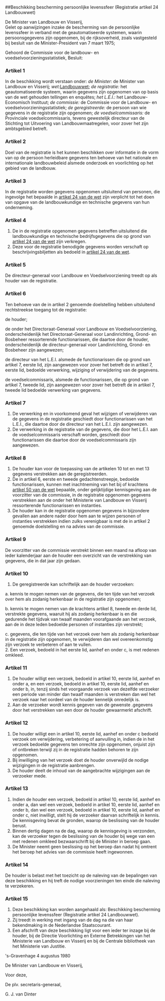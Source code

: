 <meta http-equiv='Content-Type' content='text/html; charset=utf-8' />

##Beschikking bescherming persoonlijke levenssfeer (Registratie artikel 24 Landbouwwet)

De Minister van Landbouw en Visserij,  
Gelet op aanwijzingen inzake de bescherming van de persoonlijke levenssfeer in verband met de geautomatiseerde systemen, waarin persoonsgegevens zijn opgenomen, bij de rijksoverheid, zoals vastgesteld bij besluit van de Minister-President van 7 maart 1975;

Gehoord de Commissie voor de landbouw- en voedselvoorzieningsstatistiek,
Besluit:    

### Artikel  1  

In de beschikking wordt verstaan onder: *de Minister:* de Minister van Landbouw en Visserij; *wet:*[Landbouwwet](../../../../../../../../../../wet/landbouwwet/BWBR0002252/README.md); *de registratie:* het geautomatiseerde systeem, waarin gegevens zijn opgenomen van op basis van de wet gehouden tellingen en enquêtes; *het L.E.I.:* het Landbouw-Economisch Instituut; *de commissie:* de Commissie voor de Landbouw- en voedselvoorzieningsstatistiek; *de geregistreerde:* de persoon van wie gegevens in de registratie zijn opgenomen; *de voedselcommissaris:* de Provinciale voedselcommissaris, tevens gewestelijk directeur van de Stichting tot Uitvoering van Landbouwmaatregelen, voor zover het zijn ambtsgebied betreft.  

### Artikel  2  

Doel van de registratie is het kunnen beschikken over informatie in de vorm van op de persoon herleidbare gegevens ten behoeve van het nationale en internationale landbouwbeleid alsmede onderzoek en voorlichting op het gebied van de landbouw.  

### Artikel  3  

In de registratie worden gegevens opgenomen uitsluitend van personen, die ingevolge het bepaalde in [artikel 24 van de wet](../../../../../../../../../../wet/landbouwwet/BWBR0002252/README.md) zijn verplicht tot het doen van opgave van de landbouwkundige en technische gegevens van hun onderneming.  

### Artikel  4  

1.  De in de registratie opgenomen gegevens betreffen uitsluitend die landbouwkundige en technische bedrijfsgegevens die op grond van [artikel 24 van de wet](../../../../../../../../../../wet/landbouwwet/BWBR0002252/README.md) zijn verkregen.   
2.  Deze voor de registratie benodigde gegevens worden verschaft op beschrijvingsbiljetten als bedoeld in [artikel 24 van de wet](../../../../../../../../../../wet/landbouwwet/BWBR0002252/README.md).   

### Artikel  5  

De directeur-generaal voor Landbouw en Voedselvoorziening treedt op als houder van de registratie.  

### Artikel  6  

Ten behoeve van de in artikel 2 genoemde doelstelling hebben uitsluitend rechtstreekse toegang tot de registratie: 

de houder;  

de onder het Directoraat-Generaal voor Landbouw en Voedselvoorziening, onderscheidenlijk het Directoraat-Generaal voor Landinrichting, Grond- en Bosbeheer ressorterende functionarissen, die daartoe door de houder, onderscheidenlijk de directeur-generaal voor Landinrichting, Grond- en Bosbeheer zijn aangewezen;  

de directeur van het L.E.I. alsmede de functionarissen die op grond van artikel 7, eerste lid, zijn aangewezen voor zover het betreft de in artikel 7, eerste lid, bedoelde verwerking, wijziging of verwijdering van de gegevens.  

de voedselcommissaris, alsmede de functionarissen, die op grond van artikel 7, tweede lid, zijn aangewezen voor zover het betreft de in artikel 7, tweede lid bedoelde verwerking van gegevens.    

### Artikel  7  

1.  De verwerking en in voorkomend geval het wijzigen of verwijderen van de gegevens in de registratie geschiedt door functionarissen van het L.E.I., die daartoe door de directeur van het L.E.I. zijn aangewezen.   
2.  De verwerking in de registratie van de gegevens, die door het L.E.I. aan de voedselcommissaris verschaft worden, geschiedt door functionarissen die daartoe door de voedselcommissaris zijn aangewezen.   

### Artikel  8  

1.  De houder kan voor de toepassing van de artikelen 10 tot en met 13 gegevens verstrekken aan de geregistreerden.   
2.  De in artikel 6, eerste en tweede gedachtenstreepje, bedoelde functionarissen, kunnen met inachtneming van het bij of krachtens [artikel 50 van de wet](../../../../../../../../../../wet/landbouwwet/BWBR0002252/README.md) bepaalde, onder gelijktijdige kennisgeving aan de voorzitter van de commissie, in de registratie opgenomen gegevens verstrekken aan de onder het Ministerie van Landbouw en Visserij ressorterende functionarissen en instanties.   
3.  De houder kan in de registratie opgenomen gegevens in bijzondere gevallen aan andere nader door hem aan te wijzen personen of instanties verstrekken indien zulks verenigbaar is met de in artikel 2 genoemde doelstelling en na advies van de commissie.   

### Artikel  9  

De voorzitter van de commissie verstrekt binnen een maand na afloop van ieder kalenderjaar aan de houder een overzicht van de verstrekking van gegevens, die in dat jaar zijn gedaan.  

### Artikel  10  

1.  De geregistreerde kan schriftelijk aan de houder verzoeken: 

a. kennis te mogen nemen van de gegevens, die ten tijde van het verzoek over hem als zodanig herkenbaar in de registratie zijn opgenomen;  

b. kennis te mogen nemen van de krachtens artikel 8, tweede en derde lid, verstrekte gegevens, waaruit hij als zodanig herkenbaar is en die gedurende het tijdvak van twaalf maanden voorafgaande aan het verzoek, aan de in deze leden bedoelde personen of instanties zijn verstrekt;  

c. gegevens, die ten tijde van het verzoek over hem als zodanig herkenbaar in de registratie zijn opgenomen, te verwijderen dan wel overeenkomstig zijn verzoek te verbeteren of aan te vullen.     
2.  Een verzoek, bedoeld in het eerste lid, aanhef en onder c, is met redenen omkleed.   

### Artikel  11  

1.  De houder willigt een verzoek, bedoeld in artikel 10, eerste lid, aanhef en onder a, en een verzoek, bedoeld in artikel 10, eerste lid, aanhef en onder b, in, tenzij sinds het voorgaande verzoek van dezelfde verzoeker een periode van minder dan twaalf maanden is verstreken dan wel het verzoek naar het oordeel van de houder kennelijk onredelijk is.   
2.  Aan de verzoeker wordt kennis gegeven van de gewenste .gegevens door het verstrekken van een door de houder gewaarmerkt afschrift.   

### Artikel  12  

1.  De houder willigt een in artikel 10, eerste lid, aanhef en onder c bedoeld verzoek om verwijdering, verbetering of aanvulling in, indien de in het verzoek bedoelde gegevens ten onrechte zijn opgenomen, onjuist zijn of ontbreken terwijl zij in de registratie hadden behoren te zijn opgenomen.   
2.  Bij inwilliging van het verzoek doet de houder onverwijld de nodige wijzigingen in de registratie aanbrengen.   
3.  De houder deelt de inhoud van de aangebrachte wijzigingen aan de verzoeker mede.   

### Artikel  13  

1.  Indien de houder een verzoek, bedoeld in artikel 10, eerste lid, aanhef en onder a, dan wel een verzoek, bedoeld in artikel 10, eerste lid, aanhef en onder b, dan wel een verzoek, bedoeld in artikel 10, eerste lid, aanhef en onder c, niet inwilligt, stelt hij de verzoeker daarvan schriftelijk in kennis. De kennisgeving bevat de gronden, waarop de beslissing van de houder berust.   
2.  Binnen dertig dagen na de dag, waarop de kennisgeving is verzonden, kan de verzoeker tegen de beslissing van de houder bij wege van een met redenen omkleed bezwaarschrift bij de Minister in beroep gaan.   
3.  De Minister neemt geen beslissing op het beroep dan nadat hij omtrent het beroep het advies van de commissie heeft ingewonnen.   

### Artikel  14  

De houder is belast met het toezicht op de naleving van de bepalingen van deze beschikking en hij treft de nodige voorzieningen ten einde die naleving te verzekeren.  

### Artikel  15  

1.  Deze beschikking kan worden aangehaald als: Beschikking bescherming persoonlijke levenssfeer (Registratie artikel 24 Landbouwwet).   
2.  Zij treedt in werking met ingang van de dag na die van haar bekendmaking in de Nederlandse Staatscourant.   
3.  Een afschrift van deze beschikking ligt voor een ieder ter inzage bij de houder, bij de Directie Voorlichting en Externe Betrekkingen van het Ministerie van Landbouw en Visserij en bij de Centrale bibliotheek van het Ministerie van Justitie.   

's-Gravenhage 
4 augustus 1980    

De 
Minister van Landbouw en Visserij, 

Voor deze, 

De 
plv. secretaris-generaal, 

G. J. van Dinter      
